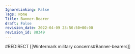 ```yaml
---
IgnoreLinking: False
Tags: None
Title: Banner-Bearer
draft: False
revision_date: 2022-04-09 23:50:50+00:00
revision_id: 88349
---
```


#REDIRECT [[Wintermark military concerns#Banner-bearers]]